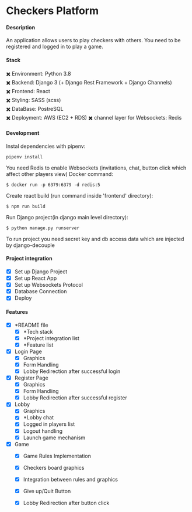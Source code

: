# Checkers Platform

#### Description
An application allows users to play checkers with others. You need to be registered and logged in to play a game.


#### Stack
  
    
:heavy_multiplication_x: Environment: Python 3.8  
:heavy_multiplication_x: Backend: Django 3 (+ Django Rest Framework + Django Channels)  
:heavy_multiplication_x: Frontend: React  
:heavy_multiplication_x: Styling: SASS (scss)  
:heavy_multiplication_x: DataBase: PostreSQL  
:heavy_multiplication_x: Deployment: AWS (EC2 + RDS) 
:heavy_multiplication_x: channel layer for Websockets: Redis  

#### Development

Instal dependencies with pipenv:
```
pipenv install
```

You need Redis to enable Websockets (invitations, chat, button click which affect other players view)
Docker command:

```
$ docker run -p 6379:6379 -d redis:5
```

Create react build (run command inside 'frontend' directory):
```
$ npm run build
```

Run Django project(in django main level directory):
```
$ python manage.py runserver
```

To run project you need secret key and db access data which are injected by django-decouple

#### Project integration
- [X] Set up Django Project
- [X] Set up React App
- [X] Set up Websockets Protocol
- [X] Database Connection
- [X] Deploy

#### Features
- [X] *README file
    - [X] *Tech stack
    - [X] *Project integration list
    - [X] *Feature list  
- [X] Login Page
   - [X] Graphics
   - [X] Form Handling
   - [X] Lobby Redirection after successful login
- [X] Register Page
   - [X] Graphics
   - [X] Form Handling
   - [X] Lobby Redirection after successful register
- [X] Lobby
   - [X] Graphics
   - [X] *Lobby chat
   - [X] Logged in players list
   - [X] Logout handling
   - [X] Launch game mechanism
- [X] Game
    - [X] Game Rules Implementation
    - [X] Checkers board graphics
    - [X] Integration between rules and graphics
    - [X] Give up/Quit Button
    - [X] Lobby Redirection after button click

